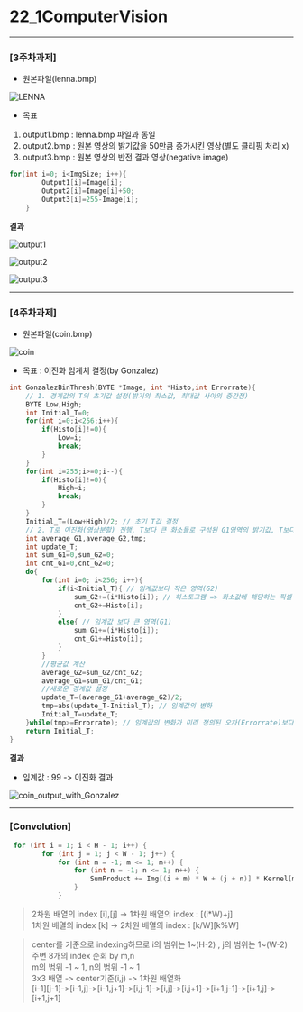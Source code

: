 # 22_1ComputerVision
---
### [3주차과제]
* 원본파일(lenna.bmp)

![LENNA](https://user-images.githubusercontent.com/79912683/160518421-4ee8972b-ccd4-4b06-9548-67d04859d680.jpg)
* 목표
1. output1.bmp : lenna.bmp 파일과 동일
2. output2.bmp : 원본 영상의 밝기값을 50만큼 증가시킨 영상(별도 클리핑 처리 x)
3. output3.bmp : 원본 영상의 반전 결과 영상(negative image)

~~~c
for(int i=0; i<ImgSize; i++){
        Output1[i]=Image[i];
        Output2[i]=Image[i]+50;
        Output3[i]=255-Image[i]; 
    }
~~~
**결과**

![output1](https://user-images.githubusercontent.com/79912683/160518541-51f79027-1a07-4d2a-83d2-742cb577cd79.jpg)

![output2](https://user-images.githubusercontent.com/79912683/160518547-0f5e6bdb-116a-4e67-a26c-5c8649e4d453.jpg)

![output3](https://user-images.githubusercontent.com/79912683/160518550-b2297cd2-53d1-41c5-9e39-5e842442be87.jpg)

---
### [4주차과제]
* 원본파일(coin.bmp)

![coin](https://user-images.githubusercontent.com/79912683/160518733-3c57e6d7-2a2d-4921-90ba-493da4b16fe8.jpg)

* 목표 : 이진화 임계치 결정(by Gonzalez)
~~~c
int GonzalezBinThresh(BYTE *Image, int *Histo,int Errorrate){
    // 1. 경계값의 T의 초기값 설정(밝기의 최소값, 최대값 사이의 중간점)
    BYTE Low,High;
    int Initial_T=0;
    for(int i=0;i<256;i++){
        if(Histo[i]!=0){
            Low=i;
            break;
        }
    }
    for(int i=255;i>=0;i--){
        if(Histo[i]!=0){
            High=i;
            break;
        }
    }
    Initial_T=(Low+High)/2; // 초기 T값 결정
    // 2. T로 이진화(영상분할) 진행, T보다 큰 화소들로 구성된 G1영역의 밝기값, T보다 작은 화소들로 구성된 G2영역의 밝기값의 평균값 계산필요
    int average_G1,average_G2,tmp;
    int update_T;
    int sum_G1=0,sum_G2=0;
    int cnt_G1=0,cnt_G2=0;
    do{
        for(int i=0; i<256; i++){
            if(i<Initial_T){ // 임계값보다 작은 영역(G2)
                sum_G2+=(i*Histo[i]); // 히스토그램 => 화소값에 해당하는 픽셀 수 i=화소값
                cnt_G2+=Histo[i];
            }
            else{ // 임계값 보다 큰 영역(G1)
                sum_G1+=(i*Histo[i]);
                cnt_G1+=Histo[i];
            }
        }
        //평균값 계산
        average_G2=sum_G2/cnt_G2;
        average_G1=sum_G1/cnt_G1;
        //새로운 경계값 설정
        update_T=(average_G1+average_G2)/2;
        tmp=abs(update_T-Initial_T); // 임계값의 변화
        Initial_T=update_T;
    }while(tmp>=Errorrate); // 임계값의 변화가 미리 정의된 오차(Errorrate)보다 작을 때 임계값 반환 / 크면 과정(2)~반복
    return Initial_T;
}
~~~
**결과**
* 임계값 : 99 -> 이진화 결과

![coin_output_with_Gonzalez](https://user-images.githubusercontent.com/79912683/160520988-18f15e89-03c6-4be6-afa2-d044b73474d9.jpg)

---
### [Convolution]
~~~c
 for (int i = 1; i < H - 1; i++) { 
        for (int j = 1; j < W - 1; j++) {
            for (int m = -1; m <= 1; m++) { 
                for (int n = -1; n <= 1; n++) { 
                    SumProduct += Img[(i + m) * W + (j + n)] * Kernel[m + 1][n + 1];
                }
            }
~~~
> 2차원 배열의 index [i],[j] -> 1차원 배열의 index : [(i*W)+j]\
> 1차원 배열의 index [k] -> 2차원 배열의 index : [k/W][k%W]

> center를 기준으로 indexing하므로 i의 범위는 1~(H-2) , j의 범위는 1~(W-2) \
> 주변 8개의 index 순회 by m,n \
> m의 범위 -1 ~ 1, n의 범위 -1 ~ 1 \
> 3x3 배열 -> center기준(i,j) -> 1차원 배열화\
> [i-1][j-1]->[i-1,j]->[i-1,j+1]->[i,j-1]->[i,j]->[i,j+1]->[i+1,j-1]->[i+1,j]->[i+1,j+1]
